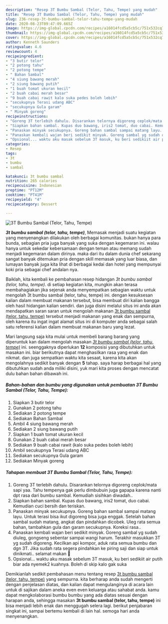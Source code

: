 ```yaml
---
description: "Resep 3T Bumbu Sambal (Telor, Tahu, Tempe) yang mudah"
title: "Resep 3T Bumbu Sambal (Telor, Tahu, Tempe) yang mudah"
slug: 236-resep-3t-bumbu-sambal-telor-tahu-tempe-yang-mudah
date: 2020-08-23T09:47:09.665Z
image: https://img-global.cpcdn.com/recipes/a16014fcd5a5cb5c/751x532cq70/3t-bumbu-sambal-telor-tahu-tempe-foto-resep-utama.jpg
thumbnail: https://img-global.cpcdn.com/recipes/a16014fcd5a5cb5c/751x532cq70/3t-bumbu-sambal-telor-tahu-tempe-foto-resep-utama.jpg
cover: https://img-global.cpcdn.com/recipes/a16014fcd5a5cb5c/751x532cq70/3t-bumbu-sambal-telor-tahu-tempe-foto-resep-utama.jpg
author: Kenneth Saunders
ratingvalue: 4.6
reviewcount: 4
recipeingredient:
- "3 butir telor"
- "2 potong tahu"
- "2 potong tempe"
- " Bahan Sambal"
- "4 siung bawang merah"
- "2 siung bawang putih"
- "1 buah tomat ukuran kecil"
- "2 buah cabai merah besar"
- "9 buah cabai rawit kalo suka pedes boleh lebih"
- "secukupnya Terasi udang ABC"
- "secukupnya Gula garam"
- " Minyak goreng"
recipeinstructions:
- "Goreng 3T terlebih dahulu. Disarankan telornya digoreng ceplok/mata sapi yaa. Tahu tempenya gak perlu dimbubuin juga gapapa karena nanti dpt rasa dari bumbu sambal. Kemudiah sisihkan diwadah.."
- "Siapkan bahan sambal. Kupas duo bawang, iris2 tomat, duo cabai. Kemudian cuci bersih dan teriskan."
- "Panaskan minyak secukupnya. Goreng bahan sambal sampai matang layu. Untuk terasi bisa ikut digoreng bisa juga enggak. Setelah bahan sambal sudah matang, angkat dan pindahkan dicobek. Uleg rata semua bahan, tambahkan gula dan garam secukupnya. Koreksi rasa.."
- "Panaskan kembali wajan beri sedikit minyak. Goreng sambal yg sudah diuleg, gongseng sebentar sampai wangi harum. Terakhir masukkan 3T yg sudah digoreng. Kecilkan api kompor, aduk rata semua bumbu dan dgn 3T. Jika sudah rata segera pindahkan ke piring saji dan siap untuk dinikmati.. selamat makan 🙂"
- "Opsional... waktu aku masak sebelum 3T masuk, ku beri sedikiit air putih biar ada nyemek2 kuahnya. Boleh di skip kalo gak suka"
categories:
- Resep
tags:
- 3t
- bumbu
- sambal

katakunci: 3t bumbu sambal 
nutrition: 265 calories
recipecuisine: Indonesian
preptime: "PT12M"
cooktime: "PT41M"
recipeyield: "4"
recipecategory: Dessert

---
```



![3T Bumbu Sambal (Telor, Tahu, Tempe)](https://img-global.cpcdn.com/recipes/a16014fcd5a5cb5c/751x532cq70/3t-bumbu-sambal-telor-tahu-tempe-foto-resep-utama.jpg)

<b><i>3t bumbu sambal (telor, tahu, tempe)</i></b>, Memasak menjadi suatu kegiatan yang menyenangkan dilakukan oleh berbagai komunitas. bukan hanya para bunda, sebagian pria juga banyak yang suka dengan kegemaran ini. walau hanya untuk sekedar kebersamaan dengan teman atau memang sudah menjadi kegemaran dalam dirinya. maka dari itu dalam dunia chef sekarang sangat banyak ditemukan pria dengan skill memasak yang luar biasa, dan lumayan banyak juga kita lihat di berbagai kedai dan hotel yang mempunyai koki pria sebagai chef andalan nya.



Baiklah, kita kembali ke pembahasan resep hidangan <i>3t bumbu sambal (telor, tahu, tempe)</i>. di setiap kegiatan kita, mungkin akan terasa membahagiakan jika sejenak anda menyempatkan sebagian waktu untuk mengolah 3t bumbu sambal (telor, tahu, tempe) ini. dengan kesuksesan kalian dalam membuat makanan tersebut, bisa membuat diri kalian bangga oleh hasil hidangan kalian sendiri. dan juga disini melalui situs ini anda akan mendapatkan saran saran untuk mengolah makanan <u>3t bumbu sambal (telor, tahu, tempe)</u> tersebut menjadi makanan yang enak dan sempurna, oleh karena itu ingat ingat alamat situs ini di komputer anda sebagai salah satu referensi kalian dalam membuat makanan baru yang lezat.


Mari langsung saja kita mulai untuk membeli barang barang yang diperuntuk kan dalam mengolah masakan <u><i>3t bumbu sambal (telor, tahu, tempe)</i></u> ini. seenggaknya diperlukan <b>12</b> komposisi yang dibutuhkan untuk masakan ini. biar berikutnya dapat menghasilkan rasa yang enak dan nikmat. dan juga sempatkan waktu kita sesaat, karena kita akan mengolahnya sedikit banyak dengan <b>5</b> tahap. saya harap berbagai hal yang dibutuhkan sudah anda miliki disini, yuk mari kita proses dengan mencatat dulu bahan bahan dibawah ini.

<!--inarticleads1-->

##### Bahan-bahan dan bumbu yang digunakan untuk pembuatan 3T Bumbu Sambal (Telor, Tahu, Tempe):

1. Siapkan 3 butir telor
1. Gunakan 2 potong tahu
1. Sediakan 2 potong tempe
1. Sediakan  Bahan Sambal
1. Ambil 4 siung bawang merah
1. Sediakan 2 siung bawang putih
1. Siapkan 1 buah tomat ukuran kecil
1. Gunakan 2 buah cabai merah besar
1. Sediakan 9 buah cabai rawit (kalo suka pedes boleh lebih)
1. Ambil secukupnya Terasi udang ABC
1. Sediakan secukupnya Gula garam
1. Sediakan  Minyak goreng




<!--inarticleads2-->

##### Tahapan membuat 3T Bumbu Sambal (Telor, Tahu, Tempe):

1. Goreng 3T terlebih dahulu. Disarankan telornya digoreng ceplok/mata sapi yaa. Tahu tempenya gak perlu dimbubuin juga gapapa karena nanti dpt rasa dari bumbu sambal. Kemudiah sisihkan diwadah..
1. Siapkan bahan sambal. Kupas duo bawang, iris2 tomat, duo cabai. Kemudian cuci bersih dan teriskan.
1. Panaskan minyak secukupnya. Goreng bahan sambal sampai matang layu. Untuk terasi bisa ikut digoreng bisa juga enggak. Setelah bahan sambal sudah matang, angkat dan pindahkan dicobek. Uleg rata semua bahan, tambahkan gula dan garam secukupnya. Koreksi rasa..
1. Panaskan kembali wajan beri sedikit minyak. Goreng sambal yg sudah diuleg, gongseng sebentar sampai wangi harum. Terakhir masukkan 3T yg sudah digoreng. Kecilkan api kompor, aduk rata semua bumbu dan dgn 3T. Jika sudah rata segera pindahkan ke piring saji dan siap untuk dinikmati.. selamat makan 🙂
1. Opsional... waktu aku masak sebelum 3T masuk, ku beri sedikiit air putih biar ada nyemek2 kuahnya. Boleh di skip kalo gak suka




Demikianlah sedikit pembahasan menu tentang resep <u>3t bumbu sambal (telor, tahu, tempe)</u> yang sempurna. kita berharap anda sudah mengerti dengan penjelasan diatas, dan kalian dapat mengulanginya di acara lain untuk di sajikan dalam aneka even even keluarga atau sahabat anda. kamu dapat mengkolaborasi bumbu bumbu yang ada diatas sesuai dengan harapan anda, sehingga masakan <b>3t bumbu sambal (telor, tahu, tempe)</b> ini bisa menjadi lebih enak dan menggugah selera lagi. berikut penjabaran singkat ini, sampai bertemu kembali di lain hal. semoga hari anda menyenangkan.
